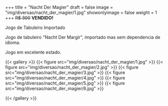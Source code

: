 +++
title = "Nacht Der Magier"
draft = false
image = "img/diversao/nacht_der_magier/1.jpg"
showonlyimage = false
weight = 1
+++
<span class="sold">~~R$ 300~~</span> **VENDIDO!**

Jogo de Tabuleiro Importado

<!--more-->

Jogo de tabuleiro "Nacht Der Margir", importado mas sem dependencia de idioma.

Jogo em excelente estado.

{{< gallery >}}
{{< figure src="img/diversao/nacht_der_magier/1.jpg" >}}
{{< figure src="img/diversao/nacht_der_magier/2.jpg" >}}
{{< figure src="img/diversao/nacht_der_magier/3.jpg" >}}
{{< figure src="img/diversao/nacht_der_magier/4.jpg" >}}
{{< figure src="img/diversao/nacht_der_magier/5.jpg" >}}
{{< figure src="img/diversao/nacht_der_magier/6.jpg" >}}

{{< /gallery >}}